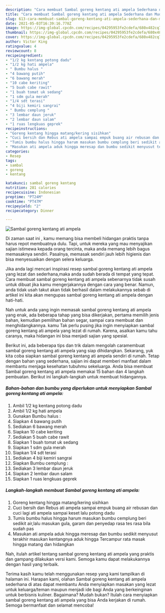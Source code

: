 ```yaml
---
description: "Cara membuat Sambal goreng kentang ati ampela Sederhana dan Mudah Dibuat"
title: "Cara membuat Sambal goreng kentang ati ampela Sederhana dan Mudah Dibuat"
slug: 613-cara-membuat-sambal-goreng-kentang-ati-ampela-sederhana-dan-mudah-dibuat
date: 2021-05-03T16:39:16.778Z
image: https://img-global.cpcdn.com/recipes/04295953fe2cdefa/680x482cq70/sambal-goreng-kentang-ati-ampela-foto-resep-utama.jpg
thumbnail: https://img-global.cpcdn.com/recipes/04295953fe2cdefa/680x482cq70/sambal-goreng-kentang-ati-ampela-foto-resep-utama.jpg
cover: https://img-global.cpcdn.com/recipes/04295953fe2cdefa/680x482cq70/sambal-goreng-kentang-ati-ampela-foto-resep-utama.jpg
author: Victor King
ratingvalue: 4
reviewcount: 8
recipeingredient:
- "1/2 kg kentang potong dadu"
- "1/2 kg hati ampela"
- " Bumbu halus "
- "4 bawang putih"
- "6 bawang merah"
- "10 cabe keriting"
- "5 buah cabe rawit"
- "1 buah tomat uk sedang"
- "1 sdm gula merah"
- "1/4 sdt terasi"
- "4 biji kemiri sangrai"
- " Bumbu cemplung "
- "3 lembar daun jeruk"
- "2 lembar daun salam"
- "1 ruas lengkuas geprek"
recipeinstructions:
- "Goreng kentang hingga matang/kering sisihkan"
- "Cuci bersih dan Rebus ati ampela sampai empuk buang air rebusan dan cuci lagi ati ampela sampai keset lalu potong dadu"
- "Tumis bumbu halus hingga harum masukan bumbu cemplung beri sedikit air,lalu masukan gula, garam dan penyedap rasa tes rasa bila sudah pas"
- "Masukan ati ampela aduk hingga meresap dan bumbu sedikit menyusut terakhir masukan kentangnya aduk hingga Tercampur rata masak hingga matang dan hidangkan"
categories:
- Resep
tags:
- sambal
- goreng
- kentang

katakunci: sambal goreng kentang 
nutrition: 281 calories
recipecuisine: Indonesian
preptime: "PT24M"
cooktime: "PT47M"
recipeyield: "2"
recipecategory: Dinner

---
```



![Sambal goreng kentang ati ampela](https://img-global.cpcdn.com/recipes/04295953fe2cdefa/680x482cq70/sambal-goreng-kentang-ati-ampela-foto-resep-utama.jpg)

Di zaman  saat ini , kamu memang bisa membeli hidangan praktis tanpa harus repot membuatnya dulu. Tapi, untuk mereka yang mau menyajikan sajian istimewa kepada orang tercinta, maka anda memang lebih bagus memasaknya sendiri. Pasalnya, memasak sendiri jauh lebih higienis dan bisa menyesuaikan dengan selera keluarga.

Jika anda lagi mencari inspirasi resep sambal goreng kentang ati ampela yang lezat dan sederhana,maka anda sudah berada di tempat yang tepat. Cara membuat sambal goreng kentang ati ampela  sebenarnya tidak susah untuk dibuat jika kamu mengerjakannya dengan cara yang benar. Namun, anda tidak usah takut akan tidak berhasil dalam melakukannya 
sebab di artikel ini kita akan mengupas sambal goreng kentang ati ampela dengan hati-hati.  



Nah untuk anda yang ingin memasak sambal goreng kentang ati ampela yang enak, ada beberapa tahap yang bisa dikerjakan, pertama memilih jenis bahan, kemudian pemilihan bahan segar, sampai cara membuat dan menghidangkannya. kamu Tak perlu pusing jika ingin menyiapkan sambal goreng kentang ati ampela yang lezat di rumah. Karena, asalkan kamu  tahu caranya, maka hidangan ini bisa menjadi sajian yang spesial.

Berikut ini, ada beberapa tips dan trik dalam mengolah caramembuat sambal goreng kentang ati ampela yang siap dihidangkan. Sekarang, yuk kita coba siapkan sambal goreng kentang ati ampela sendiri di rumah. Tetap dengan bahan yang sederhana, sajian ini dapat memberi manfaat dalam membantu menjaga kesehatan tubuhmu sekeluarga. Anda bisa membuat Sambal goreng kentang ati ampela memakai 15 bahan dan 4 langkah pembuatan. Berikut ini langkah-langkah untuk membuat hidangannya.

<!--inarticleads1-->

##### Bahan-bahan dan bumbu yang diperlukan untuk menyiapkan Sambal goreng kentang ati ampela:

1. Ambil 1/2 kg kentang potong dadu
1. Ambil 1/2 kg hati ampela
1. Gunakan  Bumbu halus :
1. Siapkan 4 bawang putih
1. Sediakan 6 bawang merah
1. Siapkan 10 cabe keriting
1. Sediakan 5 buah cabe rawit
1. Siapkan 1 buah tomat uk sedang
1. Siapkan 1 sdm gula merah
1. Siapkan 1/4 sdt terasi
1. Sediakan 4 biji kemiri sangrai
1. Siapkan  Bumbu cemplung :
1. Sediakan 3 lembar daun jeruk
1. Siapkan 2 lembar daun salam
1. Siapkan 1 ruas lengkuas geprek




<!--inarticleads2-->

##### Langkah-langkah membuat Sambal goreng kentang ati ampela:

1. Goreng kentang hingga matang/kering sisihkan
1. Cuci bersih dan Rebus ati ampela sampai empuk buang air rebusan dan cuci lagi ati ampela sampai keset lalu potong dadu
1. Tumis bumbu halus hingga harum masukan bumbu cemplung beri sedikit air,lalu masukan gula, garam dan penyedap rasa tes rasa bila sudah pas
1. Masukan ati ampela aduk hingga meresap dan bumbu sedikit menyusut terakhir masukan kentangnya aduk hingga Tercampur rata masak hingga matang dan hidangkan




Nah, itulah artikel tentang  sambal goreng kentang ati ampela  yang praktis dan gampang dilakukan versi kami. Semoga kamu dapat melakukannya dengan hasil yang terbaik. 

Terima kasih kamu telah menggunakan resep yang kami tampilkan di halaman ini. Harapan kami, olahan  Sambal goreng kentang ati ampela sederhana di atas dapat membantu Anda menyiapkan masakan yang lezat untuk keluarga/teman maupun menjadi ide bagi Anda yang berkeinginan untuk berbisnis kuliner. Bagaimana? Mudah bukan? Itulah cara menyiapkan sambal goreng kentang ati ampela yang bisa Anda kerjakan di rumah. Semoga bermanfaat dan selamat mencoba!

